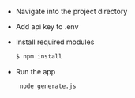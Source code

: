 - Navigate into the project directory
- Add api key to .env
- Install required modules

   ```bash
   $ npm install
   ```
- Run the app

   ```bash
    node generate.js
   ```